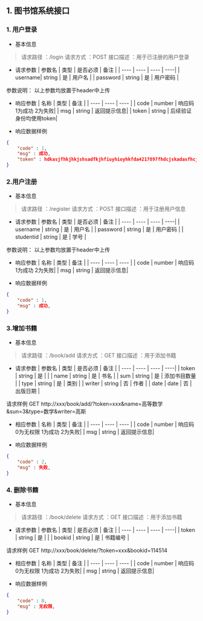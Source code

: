 ## 1.  图书馆系统接口
### 1. 用户登录
* 基本信息
> 请求路径 ：/login
> 请求方式 ：POST
> 接口描述 ：用于已注册的用户登录 

* 请求参数
| 参数名 | 类型 | 是否必须 | 备注 |
| ---- | ---- | ---- | ----|
| username| string |  是 | 用户名 |
| password | string | 是 | 用户密码 |

参数说明：
以上参数均放置于header中上传

* 响应参数
| 名称 | 类型 | 备注 |
| ---- | ---- | ---- |
| code | number | 响应码 1为成功 2为失败|
| msg | string | 返回提示信息|
| token | string | 后续验证身份均使用token|

* 响应数据样例
``` json
{
	"code" : 1,
	"msg" : 成功,
	"token" : hdkasjfhkjhkjshsadfkjhfiuyhioyhkfda4217897fhdcjskadasfhcjkl;sdajhnhfkljhdslkahjncloiuhkljpsdqapydrtrft98237ru4hjxslkahc984237ryfhnd333
}
```


### 2.用户注册
* 基本信息
> 请求路径 ：/register
> 请求方式 ：POST
> 接口描述 ：用于注册用户信息

* 请求参数
| 参数名 | 类型 | 是否必须 | 备注 |
| ---- | ---- | ---- | ----|
| username | string |  是 | 用户名 |
| password | string | 是 | 用户密码 |
| studentid | string | 是 | 学号 |

参数说明：
以上参数均放置于header中上传

* 响应参数
| 名称 | 类型 | 备注 |
| ---- | ---- | ---- |
| code | number | 响应码 1为成功 2为失败|
| msg | string | 返回提示信息|

* 响应数据样例
``` json
{
	"code" : 1,
	"msg" : 成功,
}
```

### 3.增加书籍
* 基本信息
> 请求路径 ：/book/add
> 请求方式 ：GET
> 接口描述 ：用于添加书籍

* 请求参数
| 参数名 | 类型 | 是否必须 | 备注 |
| ---- | ---- | ---- | ----|
| token | string |  是 |  |
| name | string | 是 | 书名 |
| sum | string | 是 | 添加书目数量 |
| type | string | 是 | 类别 |
| writer | string | 否 | 作者 |
| date | date | 否 | 出版日期 |

请求样例
GET http://xxx/book/add/?token=xxx&name=高等数学&sun=3&type=数学&writer=高斯


* 相应参数
| 名称 | 类型 | 备注 |
| ---- | ---- | ---- |
| code | number | 响应码 0为无权限 1为成功 2为失败|
| msg | string | 返回提示信息|

* 响应数据样例
``` json
{
	"code" : 2,
	"msg" : 失败,
}
```

### 4. 删除书籍
* 基本信息
> 请求路径 ：/book/delete
> 请求方式 ：GET
> 接口描述 ：用于添加书籍

* 请求参数
| 参数名 | 类型 | 是否必须 | 备注 |
| ---- | ---- | ---- | ----|
| token | string |  是 |  |
| bookid | string | 是 | 书籍编号 |

请求样例
GET http://xxx/book/delete/?token=xxx&bookid=114514


* 相应参数
| 名称 | 类型 | 备注 |
| ---- | ---- | ---- |
| code | number | 响应码 0为无权限 1为成功 2为失败|
| msg | string | 返回提示信息|

* 响应数据样例
``` json
{
	"code" : 0,
	"msg" : 无权限,
}
```

